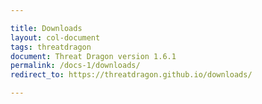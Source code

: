 ```yaml
---

title: Downloads
layout: col-document
tags: threatdragon
document: Threat Dragon version 1.6.1
permalink: /docs-1/downloads/
redirect_to: https://threatdragon.github.io/downloads/

---
```

